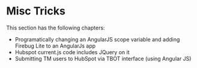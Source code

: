 # Misc Tricks

This section has the following chapters:

* Programatically changing an AngularJS scope variable and adding Firebug Lite to an AngularJs app 
* Hubspot current.js code includes JQuery on it
* Submitting TM users to HubSpot via TBOT interface (using Angular JS) 